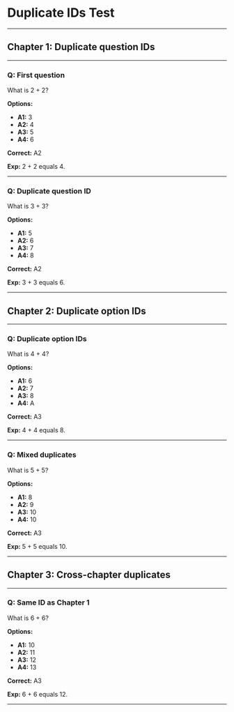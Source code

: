 # Duplicate IDs Test

---

## Chapter 1: Duplicate question IDs

---

### Q: First question <!-- ID:duplicate_q -->

What is 2 + 2?

**Options:**

- **A1:** 3
- **A2:** 4
- **A3:** 5
- **A4:** 6

**Correct:** A2

**Exp:** 2 + 2 equals 4.

---

### Q: Duplicate question ID <!-- ID:duplicate_q -->

What is 3 + 3?

**Options:**

- **A1:** 5
- **A2:** 6
- **A3:** 7
- **A4:** 8

**Correct:** A2

**Exp:** 3 + 3 equals 6.

---

## Chapter 2: Duplicate option IDs

---

### Q: Duplicate option IDs

What is 4 + 4?

**Options:**

- **A1:** 6
- **A2:** 7
- **A3:** 8
- **A4:** A

**Correct:** A3

**Exp:** 4 + 4 equals 8.

---

### Q: Mixed duplicates

What is 5 + 5?

**Options:**

- **A1:** 8
- **A2:** 9
- **A3:** 10
- **A4:** 10

**Correct:** A3

**Exp:** 5 + 5 equals 10.

---

## Chapter 3: Cross-chapter duplicates

---

### Q: Same ID as Chapter 1 <!-- ID:duplicate_q -->

What is 6 + 6?

**Options:**

- **A1:** 10
- **A2:** 11
- **A3:** 12
- **A4:** 13

**Correct:** A3

**Exp:** 6 + 6 equals 12.

---
